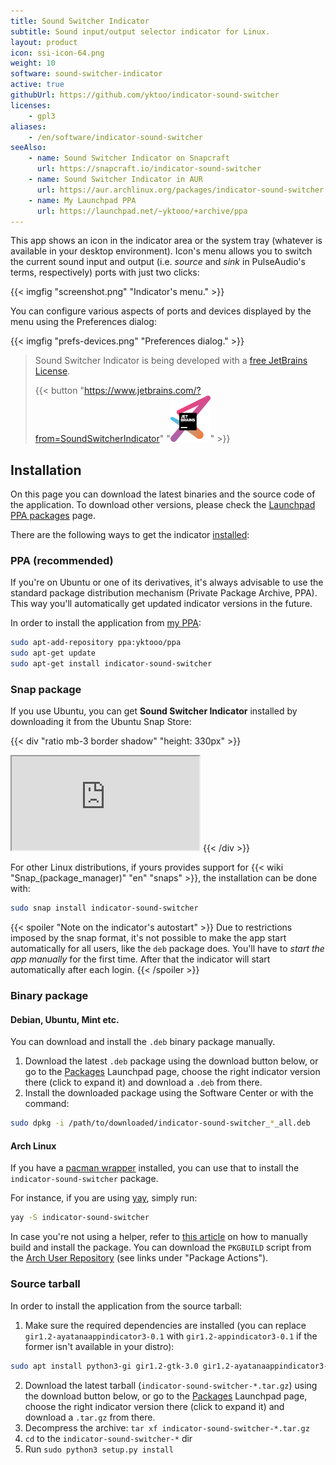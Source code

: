 ```yaml
---
title: Sound Switcher Indicator
subtitle: Sound input/output selector indicator for Linux.
layout: product
icon: ssi-icon-64.png
weight: 10
software: sound-switcher-indicator
active: true
githubUrl: https://github.com/yktoo/indicator-sound-switcher
licenses:
    - gpl3
aliases:
    - /en/software/indicator-sound-switcher
seeAlso:
    - name: Sound Switcher Indicator on Snapcraft
      url: https://snapcraft.io/indicator-sound-switcher
    - name: Sound Switcher Indicator in AUR
      url: https://aur.archlinux.org/packages/indicator-sound-switcher
    - name: My Launchpad PPA
      url: https://launchpad.net/~yktooo/+archive/ppa
---
```


This app shows an icon in the indicator area or the system tray (whatever is available in your desktop environment). Icon's menu allows you to switch the current sound input and output (i.e. *source* and *sink* in PulseAudio's terms, respectively) ports with just two clicks:

{{< imgfig "screenshot.png" "Indicator's menu." >}}

You can configure various aspects of ports and devices displayed by the menu using the Preferences dialog:

{{< imgfig "prefs-devices.png" "Preferences dialog." >}}

> Sound Switcher Indicator is being developed with a [free JetBrains License](/blog/posts/0359).
>
> {{< button "https://www.jetbrains.com/?from=SoundSwitcherIndicator" "![JetBrains logo](jetbrains.png)" >}}

## Installation

On this page you can download the latest binaries and the source code of the application. To download other versions, please check the [Launchpad PPA packages](https://launchpad.net/~yktooo/+archive/ppa/+packages) page.

There are the following ways to get the indicator [installed](https://github.com/yktoo/indicator-sound-switcher/blob/dev/doc/install.md):

### PPA (recommended)

If you're on Ubuntu or one of its derivatives, it's always advisable to use the standard package distribution mechanism (Private Package Archive, PPA). This way you'll automatically get updated indicator versions in the future.

In order to install the application from [my PPA](https://launchpad.net/~yktooo/+archive/ubuntu/ppa):

```bash
sudo apt-add-repository ppa:yktooo/ppa
sudo apt-get update
sudo apt-get install indicator-sound-switcher
```

### Snap package

If you use Ubuntu, you can get **Sound Switcher Indicator** installed by downloading it from the Ubuntu Snap Store:

{{< div "ratio mb-3 border shadow" "height: 330px" >}}
<iframe src="https://snapcraft.io/indicator-sound-switcher/embedded?button=black&summary=true"></iframe>
{{< /div >}}

For other Linux distributions, if yours provides support for {{< wiki "Snap_(package_manager)" "en" "snaps" >}}, the installation can be done with:

```bash
sudo snap install indicator-sound-switcher
```

{{< spoiler "Note on the indicator's autostart" >}}
Due to restrictions imposed by the snap format, it's not possible to make the app start automatically for all users, like the `deb` package does. You'll have to *start the app manually* for the first time. After that the indicator will start automatically after each login.
{{< /spoiler >}}

### Binary package

#### Debian, Ubuntu, Mint etc.

You can download and install the `.deb` binary package manually.

1. Download the latest `.deb` package using the download button below, or go to the [Packages](https://launchpad.net/~yktooo/+archive/ubuntu/ppa/+packages) Launchpad page, choose the right indicator version there (click to expand it) and download a `.deb` from there.
2. Install the downloaded package using the Software Center or with the command:
```bash
sudo dpkg -i /path/to/downloaded/indicator-sound-switcher_*_all.deb
```

#### Arch Linux

If you have a [pacman wrapper](https://wiki.archlinux.org/index.php/AUR_helpers#Pacman_wrappers) installed, you can use that to install the `indicator-sound-switcher` package.

For instance, if you are using [yay](https://github.com/Jguer/yay), simply run:

```bash
yay -S indicator-sound-switcher
```

In case you're not using a helper, refer to [this article](https://wiki.archlinux.org/index.php/Arch_User_Repository#Installing_and_upgrading_packages) on how to manually build and install the package. You can download the `PKGBUILD` script from the [Arch User Repository](https://aur.archlinux.org/packages/indicator-sound-switcher) (see links under "Package Actions").

### Source tarball

In order to install the application from the source tarball:

1. Make sure the required dependencies are installed (you can replace `gir1.2-ayatanaappindicator3-0.1` with `gir1.2-appindicator3-0.1` if the former isn't available in your distro):
```bash
sudo apt install python3-gi gir1.2-gtk-3.0 gir1.2-ayatanaappindicator3-0.1 gir1.2-keybinder-3.0
```
2. Download the latest tarball (`indicator-sound-switcher-*.tar.gz`) using the download button below, or go to the [Packages](https://launchpad.net/~yktooo/+archive/ubuntu/ppa/+packages) Launchpad page, choose the right indicator version there (click to expand it) and download a `.tar.gz` from there.
3. Decompress the archive: `tar xf indicator-sound-switcher-*.tar.gz`
4. `cd` to the `indicator-sound-switcher-*` dir
5. Run `sudo python3 setup.py install`
